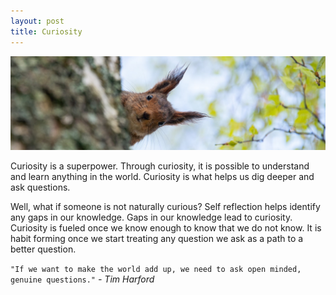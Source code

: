 ```yaml
---
layout: post
title: Curiosity
---
```


![](/images/curious.jpeg)

Curiosity is a superpower. Through curiosity, it is possible to understand and learn anything in the world. Curiosity is what helps us dig deeper and ask questions.

Well, what if someone is not naturally curious? Self reflection helps identify any gaps in our knowledge. Gaps in our knowledge lead to curiosity. Curiosity is fueled once we know enough to know that we do not know. It is habit forming once we start treating any question we ask as a path to a better question.

`"If we want to make the world add up, we need to ask open minded, genuine questions."` <cite>- Tim Harford</cite>
